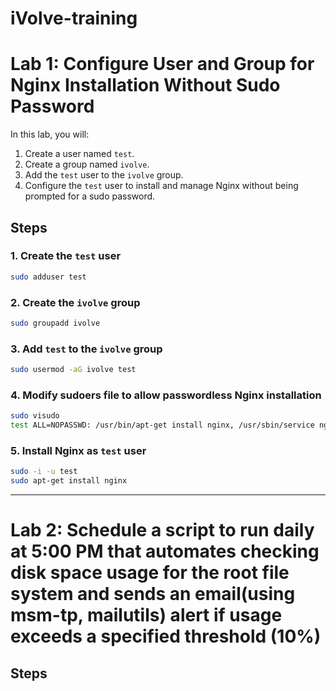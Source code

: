 # iVolve-training

# Lab 1: Configure User and Group for Nginx Installation Without Sudo Password

In this lab, you will:
1. Create a user named `test`.
2. Create a group named `ivolve`.
3. Add the `test` user to the `ivolve` group.
4. Configure the `test` user to install and manage Nginx without being prompted for a sudo password.

## Steps

### 1. Create the `test` user
```bash
sudo adduser test
```

### 2. Create the `ivolve` group
```bash
sudo groupadd ivolve
```

### 3. Add `test` to the `ivolve` group
```bash
sudo usermod -aG ivolve test
```

### 4. Modify sudoers file to allow passwordless Nginx installation
```bash
sudo visudo
test ALL=NOPASSWD: /usr/bin/apt-get install nginx, /usr/sbin/service nginx *
```

### 5. Install Nginx as `test` user
```bash
sudo -i -u test
sudo apt-get install nginx
```

---

# Lab 2: Schedule a script to run daily at 5:00 PM that automates checking disk space usage for the root file system and sends an email(using msm-tp, mailutils) alert if usage exceeds a specified threshold (10%)
## Steps
